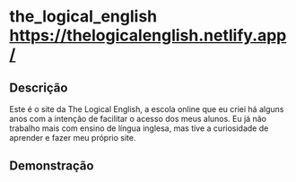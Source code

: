 # the_logical_english https://thelogicalenglish.netlify.app/

## Descrição
Este é o site da The Logical English, a escola online que eu criei há alguns anos com a intenção de facilitar o acesso dos meus alunos.
Eu já não trabalho mais com ensino de língua inglesa, mas tive a curiosidade de aprender e fazer meu próprio site.

## Demonstração

